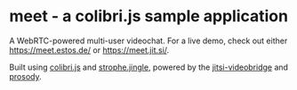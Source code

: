 meet - a colibri.js sample application
====
A WebRTC-powered multi-user videochat. For a live demo, check out either https://meet.estos.de/ or https://meet.jit.si/.

Built using [colibri.js](https://github.com/ESTOS/colibri.js) and [strophe.jingle](https://github.com/ESTOS/strophe.jingle), powered by the [jitsi-videobridge](https://github.com/jitsi/jitsi-videobridge) and [prosody](http://prosody.im/).
